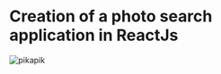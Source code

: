 # Creation of a photo search application in ReactJs

![pikapik](https://user-images.githubusercontent.com/48568104/118957524-e252ac80-b960-11eb-9577-0ae0410a03e2.png)

